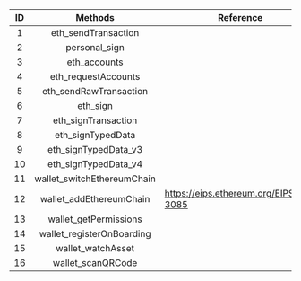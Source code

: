 | ID   | Methods                    | Reference           |
| :----: | :--------------------------: | ---------------------------- |
| 1    | eth_sendTransaction        |         |
| 2    | personal_sign              |               |
| 3    | eth_accounts               |                |
| 4    | eth_requestAccounts        |         |
| 5    | eth_sendRawTransaction     |      |
| 6    | eth_sign                   |                    |
| 7    | eth_signTransaction        |         |
| 8    | eth_signTypedData          |           |
| 9    | eth_signTypedData_v3       |        |
| 10   | eth_signTypedData_v4       |        |
| 11   | wallet_switchEthereumChain |  |
| 12   | wallet_addEthereumChain    | https://eips.ethereum.org/EIPS/eip-3085 |
| 13   | wallet_getPermissions      |       |
| 14   | wallet_registerOnBoarding  |   |
| 15   | wallet_watchAsset          |           |
| 16   | wallet_scanQRCode          |           |
